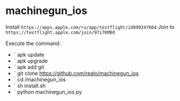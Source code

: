 # machinegun_ios


Install `https://apps.apple.com/ru/app/testflight/id899247664`
Join to `https://testflight.apple.com/join/97i7KM8O`

Execute the command:
* ` apk update
* ` apk upgrade
* ` apk add git
* ` git clone https://github.com/realo/machinegun_ios
* ` cd /machinegun_ios
* ` sh install.sh
* ` python machinegun_ios.py
